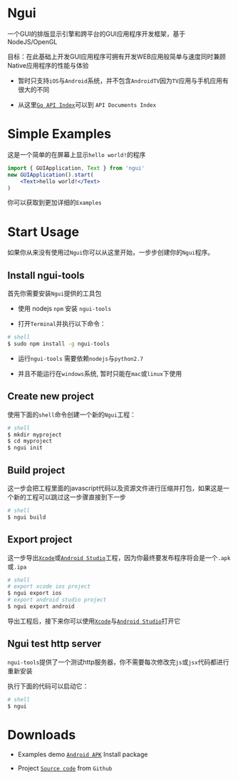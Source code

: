 Ngui
===============

一个GUI的排版显示引擎和跨平台的GUI应用程序开发框架，基于NodeJS/OpenGL

目标：在此基础上开发GUI应用程序可拥有开发WEB应用般简单与速度同时兼顾Native应用程序的性能与体验

* 暂时只支持`iOS`与`Android`系统，并不包含`AndroidTV`因为`TV`应用与手机应用有很大的不同

* 从这里[`Go API Index`](index.md)可以到 `API Documents Index`

# Simple Examples

这是一个简单的在屏幕上显示`hello world!`的程序

```jsx
import { GUIApplication, Text } from 'ngui'
new GUIApplication().start(
	<Text>hello world!</Text>
)
```

你可以获取到更加详细的`Examples`

# Start Usage

如果你从来没有使用过`Ngui`你可以从这里开始，一步步创建你的`Ngui`程序。

## Install ngui-tools

首先你需要安装`Ngui`提供的工具包

* 使用 nodejs `npm` 安装 `ngui-tools`

* 打开`Terminal`并执行以下命令：

```sh
# shell
$ sudo npm install -g ngui-tools

```
	
* 运行`ngui-tools` 需要依赖`nodejs`与`python2.7`

* 并且不能运行在`windows`系统, 暂时只能在`mac`或`linux`下使用

## Create new project

使用下面的`shell`命令创建一个新的`Ngui`工程：

```sh
# shell
$ mkdir myproject
$ cd myproject
$ ngui init
```

## Build project

这一步会把工程里面的javascript代码以及资源文件进行压缩并打包，如果这是一个新的工程可以跳过这一步骤直接到下一步

```sh
# shell
$ ngui build
```

## Export project

这一步导出[`Xcode`]或[`Android Studio`]工程，因为你最终要发布程序将会是一个`.apk`或`.ipa`

```sh
# shell
# export xcode ios project
$ ngui export ios
# export android studio project
$ ngui export android
```

导出工程后，接下来你可以使用[`Xcode`]与[`Android Studio`]打开它


## Ngui test http server

`ngui-tools`提供了一个测试http服务器，你不需要每次修改完`js`或`jsx`代码都进行重新安装

执行下面的代码可以启动它：

```sh
# shell
$ ngui
```

# Downloads

* Examples demo [`Android APK`] Install package

* Project [`Source code`] from `Github`


[`Examples`]: https://github.com/louis-tru/ngui/tree/master/demo
[`Xcode`]: https://developer.apple.com/library/content/documentation/IDEs/Conceptual/AppDistributionGuide/ConfiguringYourApp/ConfiguringYourApp.html
[`Android Studio`]: https://developer.android.com/studio/projects/create-project.html
[`Android APK`]: https://github.com/louis-tru/ngui/releases/download/v0.1.0/examples-release.apk
[`NPM`]: https://www.npmjs.com/package/ngui-tools
[`Source code`]: https://github.com/louis-tru/ngui

<script>
	<!--
	var language = (navigator.browserLanguage || navigator.language).toLowerCase();
	var isLanguageCn = language.indexOf('cn') >= 0;
	var isPageCn = location.href.indexOf('README-cn') >=0;
	var isHtml = typeof src == 'string'; // html page will have a src variable

	if ( isLanguageCn ) { // cn
		if ( !isPageCn ) { // goto to cn
			location.href = isHtml ? 'README-cn.html' : 'README-cn.md';
		}
	} else { // en
		if ( isPageCn ) { // goto to en
			location.href = isHtml ? 'README.html' : 'README.md';
		}
	}
	-->
</script>

